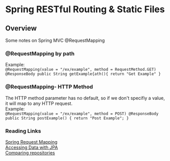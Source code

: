 # Spring RESTful Routing & Static Files

## Overview
Some notes on Spring MVC @RequestMapping

### @RequestMapping by path
Example:<br>
`@RequestMapping(value = "/ex/example", method = RequestMethod.GET)
@ResponseBody
public String getExample{ath(){
 return "Get Example"
 }`<br>
 
 ### @RequestMapping- HTTP Method
 
 The HTTP method parameter has no default, so if we don't specifiy a value, it will map to any HTTP request.<br>
 Example: <br>
 `@RequestMapping(value = "/ex/example", method = POST)
 @ResponseBody
 public String postExample() {
     return "Post Example";
 }`
 
  

  



### Reading Links
[Spring Request Mapping](http://www.baeldung.com/spring-requestmapping) <br>
[Accessing Data with JPA](https://spring.io/guides/gs/accessing-data-jpa/) <br>
[Comparing repositories](https://www.baeldung.com/spring-data-repositories) <br>

